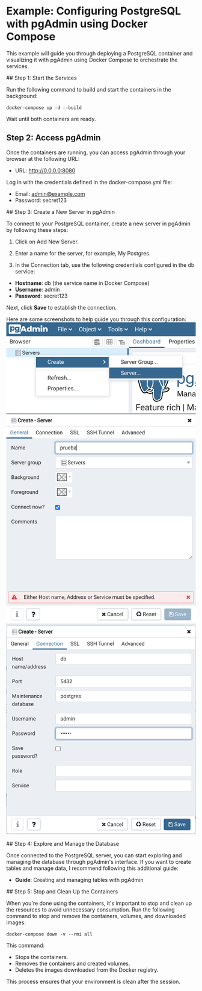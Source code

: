 # Example: Configuring PostgreSQL with pgAdmin using Docker Compose

This example will guide you through deploying a PostgreSQL container and visualizing it with pgAdmin using Docker Compose to orchestrate the services.

## Step 1: Start the Services

Run the following command to build and start the containers in the background:

```
docker-compose up -d --build
```

Wait until both containers are ready.

## Step 2: Access pgAdmin

Once the containers are running, you can access pgAdmin through your browser at the following URL:

- URL: http://0.0.0.0:8080

Log in with the credentials defined in the docker-compose.yml file:

- Email: admin@example.com
- Password: secret123

## Step 3: Create a New Server in pgAdmin

To connect to your PostgreSQL container, create a new server in pgAdmin by following these steps:

1. Click on Add New Server.

2. Enter a name for the server, for example, My Postgres.

3. In the Connection tab, use the following credentials configured in the db service:

- **Hostname**: db (the service name in Docker Compose)
- **Username**: admin
- **Password**: secret123

Next, click **Save** to establish the connection.

Here are some screenshots to help guide you through this configuration:
![alt text](image.png)
![alt text](image-1.png)
![alt text](image-2.png)

## Step 4: Explore and Manage the Database

Once connected to the PostgreSQL server, you can start exploring and managing the database through pgAdmin's interface. If you want to create tables and manage data, I recommend following this additional guide:

- **Guide**: Creating and managing tables with pgAdmin

## Step 5: Stop and Clean Up the Containers

When you're done using the containers, it's important to stop and clean up the resources to avoid unnecessary consumption. Run the following command to stop and remove the containers, volumes, and downloaded images:

```
docker-compose down -v --rmi all
```

This command:

- Stops the containers.
- Removes the containers and created volumes.
- Deletes the images downloaded from the Docker registry.

This process ensures that your environment is clean after the session.
